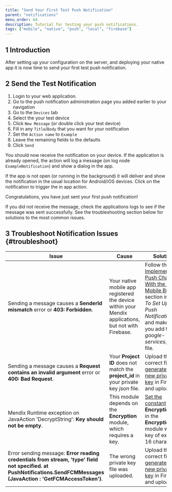 ```yaml
---
title: "Send Your First Test Push Notification"
parent: "notifications"
menu_order: 64
description: Tutorial for testing your push notifications.
tags: ["mobile", "native", "push", "local", "firebase"]
---
```


## 1 Introduction

After setting up your configuration on the server, and deploying your native app it is now time to send your first test push notification.

## 2 Send the Test Notification

1. Login to your web application. 
1. Go to the push notification administration page you added earlier to your navigation
1. Go to the `Devices` tab
1. Select the your test device
1. Click `New Message` (or double click your test device)
1. Fill in any `Title`/`Body` that you want for your notification
1. Set the `Action name` to `Example`
1. Leave the remaining fields to the defaults
1. Click `Send`

You should now receive the notification on your device. If the application is already opened, the action will log a message (on log node `ExampleNotification`) and show a dialog in the app.

If the app is not open (or running in the background) it will deliver and show the notification in the usual location for Android/iOS devices. Click on the notification to trigger the in app action.

Congratulations, you have just sent your first push notification! 

If you did not receive the message, check the applications logs to see if the message was sent successfully. See the troubleshooting section below for solutions to the most common issues.

## 3 Troubleshoot Notification Issues {#troubleshoot}

| Issue | Cause | Solution |
|-----|----|-----|
| Sending a message causes a **SenderId mismatch** error or **403: Forbidden**. | Your native mobile app registered the device within your Mendix applications, but not with Firebase. | Follow the [Implementing Push Changes With the Native Mobile Builder](setting-up-native-push-notifications#auto-changes) section in *How To Set Up Push Notifications* and make sure you add the *google-services.json* file. |
| Sending a message causes a **Request contains an invalid argument** error or **400: Bad Request**. | Your **Project ID** does not match the **project_id** in your private key *json* file. | Upload the correct file or [generate a new private key](setting-up-google-firebase-cloud-messaging-server#setting-up-a-service-account) in Firebase and upload it. |
| Mendix Runtime exception on JavaAction 'DecryptString': **Key should not be empty**. | This module depends on the **Encryption** module, which requires a key. | [Set the constant](#installing-your-module) **EncryptionKey** in the **Encryption** module with a key of exactly 16 characters. |
| Error sending message: **Error reading credentials from stream, 'type' field not specified. at PushNotifications.SendFCMMessages (JavaAction : 'GetFCMAccessToken')**. | The wrong private key file was uploaded. | Upload the correct file or [generate a new private key](setting-up-google-firebase-cloud-messaging-server#setting-up-a-service-account) in Firebase and upload it. |